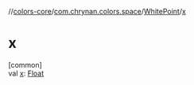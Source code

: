 //[colors-core](../../../index.md)/[com.chrynan.colors.space](../index.md)/[WhitePoint](index.md)/[x](x.md)

# x

[common]\
val [x](x.md): [Float](https://kotlinlang.org/api/latest/jvm/stdlib/kotlin/-float/index.html)
